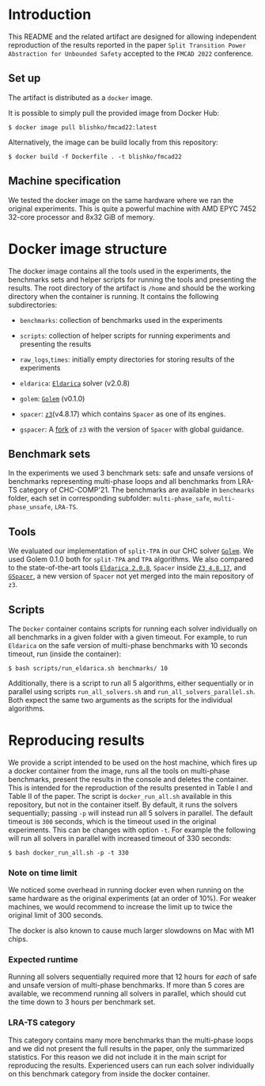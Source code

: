 # Introduction

This README and the related artifact are designed for allowing independent reproduction of the results reported in the paper `Split Transition Power Abstraction for Unbounded Safety` accepted to the `FMCAD 2022` conference.

## Set up
The artifact is distributed as a `docker` image.

It is possible to simply pull the provided image from Docker Hub:
```
$ docker image pull blishko/fmcad22:latest
```

Alternatively, the image can be build locally from this repository:
```
$ docker build -f Dockerfile . -t blishko/fmcad22
```

## Machine specification
We tested the docker image on the same hardware where we ran the original experiments.
This is quite a powerful machine with AMD EPYC 7452 32-core processor and 8x32 GiB of memory.

# Docker image structure
The docker image contains all the tools used in the experiments, the benchmarks sets and helper scripts for running the tools and presenting the results.
The root directory of the artifact is `/home` and should be the working directory when the container is running.
It contains the following subdirectories:

* `benchmarks`: collection of benchmarks used in the experiments

* `scripts`: collection of helper scripts for running experiments and presenting the results

* `raw_logs`,`times`: initially empty directories for storing results of the experiments

* `eldarica`: [`Eldarica`](https://github.com/uuverifiers/eldarica) solver (v2.0.8)

* `golem`: [`Golem`](https://github.com/usi-verification-and-security/golem) (v0.1.0)

* `spacer`: [`z3`](https://github.com/Z3Prover/z3)(v4.8.17) which contains `Spacer` as one of its engines.

* `gspacer`: A [fork]((https://github.com/hgvk94/z3/tree/chccomp21)) of `z3` with the version of `Spacer` with global guidance.


## Benchmark sets

In the experiments we used 3 benchmark sets: safe and unsafe versions of benchmarks representing multi-phase loops and all benchmarks from LRA-TS category of CHC-COMP'21.
The benchmarks are available in `benchmarks` folder, each set in corresponding subfolder: `multi-phase_safe`, `multi-phase_unsafe`, `LRA-TS`.

## Tools
We evaluated our implementation of `split-TPA` in our CHC solver [`Golem`](https://github.com/usi-verification-and-security/golem).
We used Golem 0.1.0 both for `split-TPA` and `TPA` algorithms.
We also compared to the state-of-the-art tools [`Eldarica 2.0.8`](https://github.com/uuverifiers/eldarica), `Spacer` inside [`Z3 4.8.17`](https://github.com/Z3Prover/z3), and [`GSpacer`](https://github.com/hgvk94/z3/tree/chccomp21), a new version of `Spacer` not yet merged into the main repository of `z3`.

## Scripts
The `Docker` container contains scripts for running each solver individually on all benchmarks in a given folder with a given timeout.
For example, to run `Eldarica` on the safe version of multi-phase benchmarks with 10 seconds timeout, run (inside the container):
```
$ bash scripts/run_eldarica.sh benchmarks/ 10
```

Additionally, there is a script to run all 5 algorithms, either sequentially or in parallel using scripts `run_all_solvers.sh` and `run_all_solvers_parallel.sh`.
Both expect the same two arguments as the scripts for the individual algorithms.

# Reproducing results
We provide a script intended to be used on the host machine, which fires up a docker container from the image, runs all the tools on multi-phase benchmarks, present the results in the console and deletes the container.
This is intended for the reproduction of the results presented in Table I and Table II of the paper.
The script is `docker_run_all.sh` available in this repository, but not in the container itself.
By default, it runs the solvers sequentially; passing `-p` will instead run all 5 solvers in parallel.
The default timeout is `300` seconds, which is the timeout used in the original experiments.
This can be changes with option `-t`.
For example the following will run all solvers in parallel with increased timeout of 330 seconds:
```
$ bash docker_run_all.sh -p -t 330
```

### Note on time limit
We noticed some overhead in running docker even when running on the same hardware as the original experiments (at an order of 10%).
For weaker machines, we would recommend to increase the limit up to twice the original limit of 300 seconds.

The docker is also known to cause much larger slowdowns on Mac with M1 chips.

### Expected runtime
Running all solvers sequentially required more that 12 hours for *each* of safe and unsafe version of multi-phase benchmarks.
If more than 5 cores are available, we recommend running all solvers in parallel, which should cut the time down to 3 hours per benchmark set.

### LRA-TS category
This category contains many more benchmarks than the multi-phase loops and we did not present the full results in the paper, only the summarized statistics.
For this reason we did not include it in the main script for reproducing the results.
Experienced users can run each solver individually on this benchmark category from inside the docker container.
